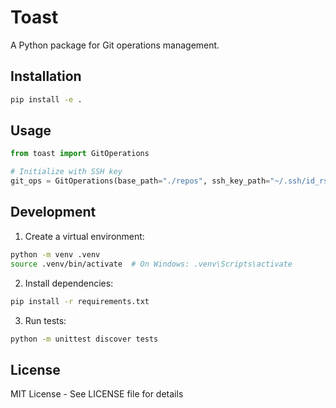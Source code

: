 # Toast

A Python package for Git operations management.

## Installation

```bash
pip install -e .
```

## Usage

```python
from toast import GitOperations

# Initialize with SSH key
git_ops = GitOperations(base_path="./repos", ssh_key_path="~/.ssh/id_rsa")
```

## Development

1. Create a virtual environment:
```bash
python -m venv .venv
source .venv/bin/activate  # On Windows: .venv\Scripts\activate
```

2. Install dependencies:
```bash
pip install -r requirements.txt
```

3. Run tests:
```bash
python -m unittest discover tests
```

## License

MIT License - See LICENSE file for details